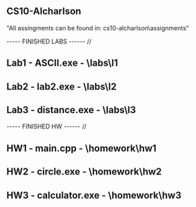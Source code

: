 ## CS10-Alcharlson
"All assingments can be found in: cs10-alcharlson\assignments\"

----- FINISHED LABS ------
//

Lab1 - ASCII.exe - \labs\l1
---
Lab2 - lab2.exe - \labs\l2
---
Lab3 - distance.exe - \labs\l3
--- 

----- FINISHED HW  ------
//

HW1 - main.cpp - \homework\hw1
---
HW2 - circle.exe - \homework\hw2
---
HW3 - calculator.exe - \homework\hw3
---
